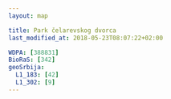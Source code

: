 ```yaml
---
layout: map

title: Park čelarevskog dvorca
last_modified_at: 2018-05-23T08:07:22+02:00

WDPA: [388831]
BioRaS: [342]
geoSrbija:
  L1_183: [42]
  L1_302: [9]
---
```

